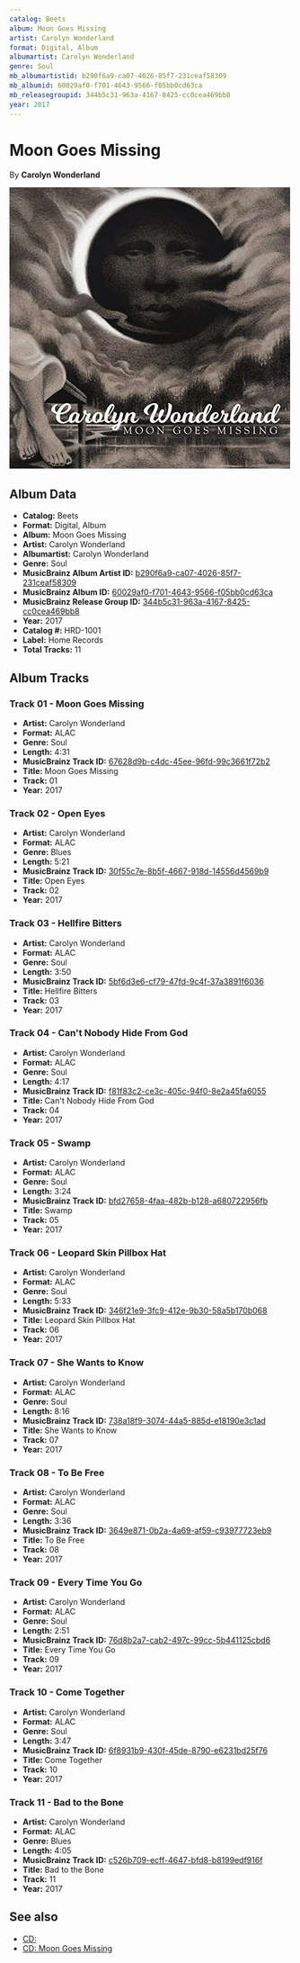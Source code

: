 ```yaml
---
catalog: Beets
album: Moon Goes Missing
artist: Carolyn Wonderland
format: Digital, Album
albumartist: Carolyn Wonderland
genre: Soul
mb_albumartistid: b290f6a9-ca07-4026-85f7-231ceaf58309
mb_albumid: 60029af0-f701-4643-9566-f05bb0cd63ca
mb_releasegroupid: 344b5c31-963a-4167-8425-cc0cea469bb8
year: 2017
---
```


# Moon Goes Missing

By **Carolyn Wonderland**

![](../../assets/beetscovers/Carolyn_Wonderland-Moon_Goes_Missing.jpg)

## Album Data

- **Catalog:** Beets
- **Format:** Digital, Album
- **Album:** Moon Goes Missing
- **Artist:** Carolyn Wonderland
- **Albumartist:** Carolyn Wonderland
- **Genre:** Soul
- **MusicBrainz Album Artist ID:** [b290f6a9-ca07-4026-85f7-231ceaf58309](https://musicbrainz.org/artist/b290f6a9-ca07-4026-85f7-231ceaf58309)
- **MusicBrainz Album ID:** [60029af0-f701-4643-9566-f05bb0cd63ca](https://musicbrainz.org/release/60029af0-f701-4643-9566-f05bb0cd63ca)
- **MusicBrainz Release Group ID:** [344b5c31-963a-4167-8425-cc0cea469bb8](https://musicbrainz.org/release-group/344b5c31-963a-4167-8425-cc0cea469bb8)
- **Year:** 2017
- **Catalog #:** HRD-1001
- **Label:** Home Records
- **Total Tracks:** 11

## Album Tracks

### Track 01 - Moon Goes Missing

- **Artist:** Carolyn Wonderland
- **Format:** ALAC
- **Genre:** Soul
- **Length:** 4:31
- **MusicBrainz Track ID:** [67628d9b-c4dc-45ee-96fd-99c3661f72b2](https://musicbrainz.org/recording/67628d9b-c4dc-45ee-96fd-99c3661f72b2)
- **Title:** Moon Goes Missing
- **Track:** 01
- **Year:** 2017

### Track 02 - Open Eyes

- **Artist:** Carolyn Wonderland
- **Format:** ALAC
- **Genre:** Blues
- **Length:** 5:21
- **MusicBrainz Track ID:** [30f55c7e-8b5f-4667-918d-14556d4569b9](https://musicbrainz.org/recording/30f55c7e-8b5f-4667-918d-14556d4569b9)
- **Title:** Open Eyes
- **Track:** 02
- **Year:** 2017

### Track 03 - Hellfire Bitters

- **Artist:** Carolyn Wonderland
- **Format:** ALAC
- **Genre:** Soul
- **Length:** 3:50
- **MusicBrainz Track ID:** [5bf6d3e6-cf79-47fd-9c4f-37a3891f6036](https://musicbrainz.org/recording/5bf6d3e6-cf79-47fd-9c4f-37a3891f6036)
- **Title:** Hellfire Bitters
- **Track:** 03
- **Year:** 2017

### Track 04 - Can't Nobody Hide From God

- **Artist:** Carolyn Wonderland
- **Format:** ALAC
- **Genre:** Soul
- **Length:** 4:17
- **MusicBrainz Track ID:** [f81f83c2-ce3c-405c-94f0-8e2a45fa6055](https://musicbrainz.org/recording/f81f83c2-ce3c-405c-94f0-8e2a45fa6055)
- **Title:** Can't Nobody Hide From God
- **Track:** 04
- **Year:** 2017

### Track 05 - Swamp

- **Artist:** Carolyn Wonderland
- **Format:** ALAC
- **Genre:** Soul
- **Length:** 3:24
- **MusicBrainz Track ID:** [bfd27658-4faa-482b-b128-a680722956fb](https://musicbrainz.org/recording/bfd27658-4faa-482b-b128-a680722956fb)
- **Title:** Swamp
- **Track:** 05
- **Year:** 2017

### Track 06 - Leopard Skin Pillbox Hat

- **Artist:** Carolyn Wonderland
- **Format:** ALAC
- **Genre:** Soul
- **Length:** 5:33
- **MusicBrainz Track ID:** [346f21e9-3fc9-412e-9b30-58a5b170b068](https://musicbrainz.org/recording/346f21e9-3fc9-412e-9b30-58a5b170b068)
- **Title:** Leopard Skin Pillbox Hat
- **Track:** 06
- **Year:** 2017

### Track 07 - She Wants to Know

- **Artist:** Carolyn Wonderland
- **Format:** ALAC
- **Genre:** Soul
- **Length:** 8:16
- **MusicBrainz Track ID:** [738a18f9-3074-44a5-885d-e18190e3c1ad](https://musicbrainz.org/recording/738a18f9-3074-44a5-885d-e18190e3c1ad)
- **Title:** She Wants to Know
- **Track:** 07
- **Year:** 2017

### Track 08 - To Be Free

- **Artist:** Carolyn Wonderland
- **Format:** ALAC
- **Genre:** Soul
- **Length:** 3:36
- **MusicBrainz Track ID:** [3649e871-0b2a-4a69-af59-c93977723eb9](https://musicbrainz.org/recording/3649e871-0b2a-4a69-af59-c93977723eb9)
- **Title:** To Be Free
- **Track:** 08
- **Year:** 2017

### Track 09 - Every Time You Go

- **Artist:** Carolyn Wonderland
- **Format:** ALAC
- **Genre:** Soul
- **Length:** 2:51
- **MusicBrainz Track ID:** [76d8b2a7-cab2-497c-99cc-5b441125cbd6](https://musicbrainz.org/recording/76d8b2a7-cab2-497c-99cc-5b441125cbd6)
- **Title:** Every Time You Go
- **Track:** 09
- **Year:** 2017

### Track 10 - Come Together

- **Artist:** Carolyn Wonderland
- **Format:** ALAC
- **Genre:** Soul
- **Length:** 3:47
- **MusicBrainz Track ID:** [6f8931b9-430f-45de-8790-e6231bd25f76](https://musicbrainz.org/recording/6f8931b9-430f-45de-8790-e6231bd25f76)
- **Title:** Come Together
- **Track:** 10
- **Year:** 2017

### Track 11 - Bad to the Bone

- **Artist:** Carolyn Wonderland
- **Format:** ALAC
- **Genre:** Blues
- **Length:** 4:05
- **MusicBrainz Track ID:** [c526b709-ecff-4647-bfd8-b8199edf916f](https://musicbrainz.org/recording/c526b709-ecff-4647-bfd8-b8199edf916f)
- **Title:** Bad to the Bone
- **Track:** 11
- **Year:** 2017


## See also

- [CD: ](../../CD/Carolyn_Wonderland/Carolyn_Wonderland.md)
- [CD: Moon Goes Missing](../../CD/Carolyn_Wonderland/Moon_Goes_Missing.md)
